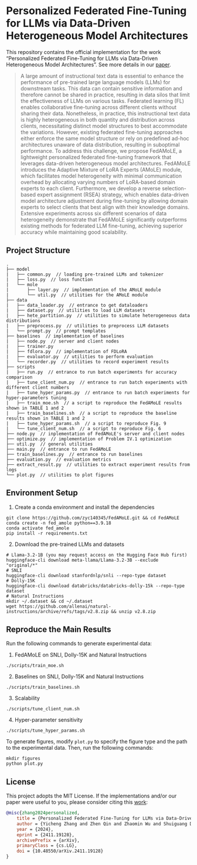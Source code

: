 # Personalized Federated Fine-Tuning for LLMs via Data-Driven Heterogeneous Model Architectures
This repository contains the official implementation for the work 
“Personalized Federated Fine-Tuning for LLMs via Data-Driven Heterogeneous Model Architectures”. 
See more details in our [paper](https://arxiv.org/abs/2411.19128).
> A large amount of instructional text data is essential to enhance the performance of 
> pre-trained large language models (LLMs) for downstream tasks. This data can contain 
> sensitive information and therefore cannot be shared in practice, resulting in data 
> silos that limit the effectiveness of LLMs on various tasks. Federated learning (FL) 
> enables collaborative fine-tuning across different clients without sharing their data. 
> Nonetheless, in practice, this instructional text data is highly heterogeneous in both 
> quantity and distribution across clients, necessitating distinct model structures to 
> best accommodate the variations. However, existing federated fine-tuning approaches 
> either enforce the same model structure or rely on predefined ad-hoc architectures 
> unaware of data distribution, resulting in suboptimal performance. To address this 
> challenge, we propose FedAMoLE, a lightweight personalized federated fine-tuning framework 
> that leverages data-driven heterogeneous model architectures. FedAMoLE introduces the 
> Adaptive Mixture of LoRA Experts (AMoLE) module, which facilitates model heterogeneity 
> with minimal communication overhead by allocating varying numbers of LoRA-based domain 
> experts to each client. Furthermore, we develop a reverse selection-based expert 
> assignment (RSEA) strategy, which enables data-driven model architecture adjustment 
> during fine-tuning by allowing domain experts to select clients that best align with 
> their knowledge domains. Extensive experiments across six different scenarios of data 
> heterogeneity demonstrate that FedAMoLE significantly outperforms existing methods for 
> federated LLM fine-tuning, achieving superior accuracy while maintaining good scalability.

## Project Structure
```
.
├── model
|   ├── common.py  // loading pre-trained LLMs and tokenizer
|   ├── loss.py  // loss function
|   └── mole
|       ├── layer.py  // implementation of the AMoLE module
|       └── util.py  // utilities for the AMoLE module
├── data
|   ├── data_loader.py  // entrance to get dataloaders
|   ├── dataset.py  // utilities to load LLM datasets
|   ├── hete_partition.py  // utilities to simulate heterogeneous data distributions
|   ├── preprocess.py  // utilities to preprocess LLM datasets
|   └── prompt.py  // prompt templates
├── baselines  // implementation of baselines
|   ├── node.py  // server and client nodes
|   ├── trainer.py
|   ├── fdlora.py  // implementation of FDLoRA
|   ├── evaluator.py  // utilities to perform evaluation
|   └── recorder.py  // utilities to record experiment results
├── scripts
|   ├── run.py  // entrance to run batch experiments for accuracy comparison
|   ├── tune_client_num.py  // entrance to run batch experiments with different client numbers
|   ├── tune_hyper_params.py  // entrance to run batch experiments for hyper-parameters tuning
|   ├── train_moe.sh  // a script to reproduce the FedAMoLE results shown in TABLE 1 and 2
|   ├── train_baselines.sh  // a script to reproduce the baseline results shown in TABLE 1 and 2
|   ├── tune_hyper_params.sh  // a script to reproduce Fig. 9
|   └── tune_client_num.sh  // a script to reproduce Fig. 6
├── node.py  // inplementation of FedAMoLE's server and client nodes
├── optimize.py  // implementation of Problem IV.1 optimization
├── util.py  // general utilities
├── main.py  // entrance to run FedAMoLE
├── train_baselines.py  // entrance to run baselines
├── evaluation.py  // evaluation metrics
├── extract_result.py  // utilities to extract experiment results from logs 
└── plot.py  // utilities to plot figures
```

## Environment Setup
1. Create a conda environment and install the dependencies
```shell
git clone https://github.com/zyc140345/FedAMoLE.git && cd FedAMoLE
conda create -n fed_amole python==3.9.18
conda activate fed_amole
pip install -r requirements.txt
```
2. Download the pre-trained LLMs and datasets
```shell
# Llama-3.2-1B (you may request access on the Hugging Face Hub first)
huggingface-cli download meta-llama/Llama-3.2-3B --exclude "original/*"
# SNLI
huggingface-cli download stanfordnlp/snli --repo-type dataset
# Dolly-15K
huggingface-cli download databricks/databricks-dolly-15k --repo-type dataset
# Natural Instructions
mkdir ~/.dataset && cd ~/.dataset
wget https://github.com/allenai/natural-instructions/archive/refs/tags/v2.8.zip && unzip v2.8.zip
```

## Reproduce the Main Results
Run the following commands to generate experimental data:
1. FedAMoLE on SNLI, Dolly-15K and Natural Instructions
```shell
./scripts/train_moe.sh
```
2. Baselines on SNLI, Dolly-15K and Natural Instructions
```shell
./scripts/train_baselines.sh
```
3. Scalability
```shell
./scripts/tune_client_num.sh
```
4. Hyper-parameter sensitivity
```shell
./scripts/tune_hyper_params.sh
```
To generate figures, modify `plot.py` to specify the figure type and the path to the experimental data. Then, run the following commands:
```shell
mkdir figures
python plot.py
```

## License
This project adopts the MIT License. If the implementations and/or our paper were useful to you, please consider citing this [work](https://arxiv.org/abs/2411.19128):
```bibtex
@misc{zhang2024personalized,
    title = {Personalized Federated Fine-Tuning for LLMs via Data-Driven Heterogeneous Model Architectures},
    author = {Yicheng Zhang and Zhen Qin and Zhaomin Wu and Shuiguang Deng},
    year = {2024},
    eprint = {2411.19128},
    archivePrefix = {arXiv},
    primaryClass = {cs.LG},
    doi = {10.48550/arXiv.2411.19128}
}
```